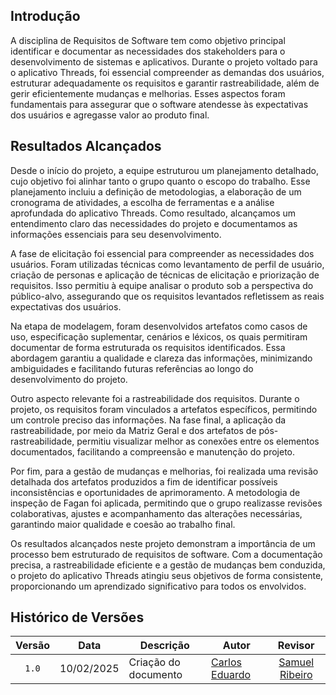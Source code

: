 ## Introdução

A disciplina de Requisitos de Software tem como objetivo principal identificar e documentar as necessidades dos stakeholders para o desenvolvimento de sistemas e aplicativos. Durante o projeto voltado para o aplicativo Threads, foi essencial compreender as demandas dos usuários, estruturar adequadamente os requisitos e garantir rastreabilidade, além de gerir eficientemente mudanças e melhorias. Esses aspectos foram fundamentais para assegurar que o software atendesse às expectativas dos usuários e agregasse valor ao produto final.

## Resultados Alcançados

Desde o início do projeto, a equipe estruturou um planejamento detalhado, cujo objetivo foi alinhar tanto o grupo quanto o escopo do trabalho. Esse planejamento incluiu a definição de metodologias, a elaboração de um cronograma de atividades, a escolha de ferramentas e a análise aprofundada do aplicativo Threads. Como resultado, alcançamos um entendimento claro das necessidades do projeto e documentamos as informações essenciais para seu desenvolvimento.

A fase de elicitação foi essencial para compreender as necessidades dos usuários. Foram utilizadas técnicas como levantamento de perfil de usuário, criação de personas e aplicação de técnicas de elicitação e priorização de requisitos. Isso permitiu à equipe analisar o produto sob a perspectiva do público-alvo, assegurando que os requisitos levantados refletissem as reais expectativas dos usuários.

Na etapa de modelagem, foram desenvolvidos artefatos como casos de uso, especificação suplementar, cenários e léxicos, os quais permitiram documentar de forma estruturada os requisitos identificados. Essa abordagem garantiu a qualidade e clareza das informações, minimizando ambiguidades e facilitando futuras referências ao longo do desenvolvimento do projeto.

Outro aspecto relevante foi a rastreabilidade dos requisitos. Durante o projeto, os requisitos foram vinculados a artefatos específicos, permitindo um controle preciso das informações. Na fase final, a aplicação da rastreabilidade, por meio da Matriz Geral e dos artefatos de pós-rastreabilidade, permitiu visualizar melhor as conexões entre os elementos documentados, facilitando a compreensão e manutenção do projeto.

Por fim, para a gestão de mudanças e melhorias, foi realizada uma revisão detalhada dos artefatos produzidos a fim de identificar possíveis inconsistências e oportunidades de aprimoramento. A metodologia de inspeção de Fagan foi aplicada, permitindo que o grupo realizasse revisões colaborativas, ajustes e acompanhamento das alterações necessárias, garantindo maior qualidade e coesão ao trabalho final.

Os resultados alcançados neste projeto demonstram a importância de um processo bem estruturado de requisitos de software. Com a documentação precisa, a rastreabilidade eficiente e a gestão de mudanças bem conduzida, o projeto do aplicativo Threads atingiu seus objetivos de forma consistente, proporcionando um aprendizado significativo para todos os envolvidos.

## Histórico de Versões

| Versão | Data   | Descrição     | Autor     |  Revisor        |
| :----: | ------ | ------------- | --------- | :-------------: |
| `1.0`  | 10/02/2025 | Criação do documento | [Carlos Eduardo](https://github.com/dudupaz)  | [Samuel Ribeiro](https://github.com/SamuelRicosta) |